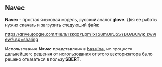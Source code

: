 ## Navec

__Navec__ - простая языковая модель, русский аналог __glove__. Для ее работы нужно скачать и загрузить следующий файл:

https://drive.google.com/file/d/1zkqdVLpmTxT58mOlrD5SYBUvBCwjk1zv/view?usp=sharing

Использование __Navec__ представлено в [baseline](baseline/МТС.ipynb), но процессе дальнейшего решения от использования от этого векторизатора было решено отказаться в пользу __SBERT__.
